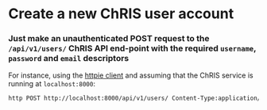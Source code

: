 # Create a new ChRIS user account

### Just make an unauthenticated POST request to the `/api/v1/users/` ChRIS API end-point with the required `username`, `password` and `email` descriptors
For instance, using the [httpie client](https://github.com/jakubroztocil/httpie) and assuming that the ChRIS service is running at `localhost:8000`:

```bash
http POST http://localhost:8000/api/v1/users/ Content-Type:application/vnd.collection+json Accept:application/vnd.collection+json template:='{"data":[{"name":"email","value":"newuser@babymri.org"}, {"name":"password","value":"newuser1234"}, {"name":"username","value":"newuser"}]}'
```